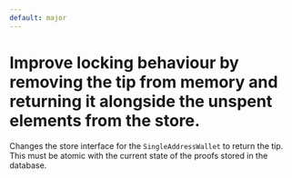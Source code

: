 ```yaml
---
default: major
---
```


# Improve locking behaviour by removing the tip from memory and returning it alongside the unspent elements from the store.

Changes the store interface for the `SingleAddressWallet` to return the tip. This must be atomic with the current state of the proofs stored in the database.
